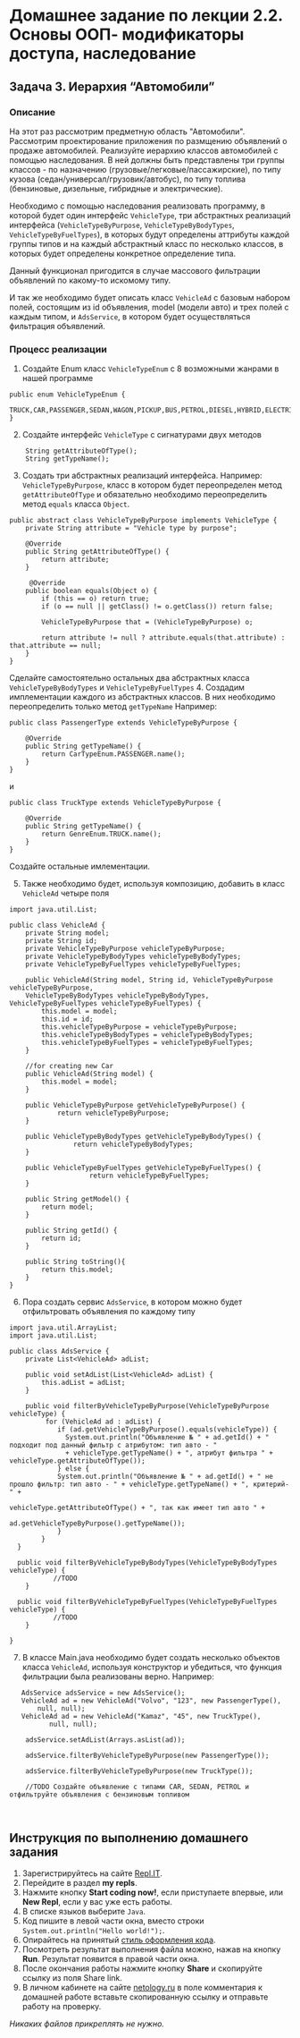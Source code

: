 Домашнее задание по лекции 2.2. Основы ООП- модификаторы доступа, наследование
==

## Задача 3. Иерархия “Автомобили”
### Описание
На этот раз рассмотрим предметную область "Автомобили".
Рассмотрим проектирование приложения по размщению объявлений о продаже автомобилей. 
Реализуйте иерархию классов автомобилей с помощью наследования. В ней должны быть представлены три группы классов - 
по назначению (грузовые/легковые/пассажирские), по типу кузова (седан/универсал/грузовик/автобус),
по типу топлива (бензиновые, дизельные, гибридные и электрические).

Необходимо с помощью наследования реализовать программу, в которой будет один интерфейс `VehicleType`, три абстрактных реализаций интерфейса 
(`VehicleTypeByPurpose`, `VehicleTypeByBodyTypes`, `VehicleTypeByFuelTypes`), в которых будут определены аттрибуты каждой группы типов 
и на каждый абстрактный класс по несколько классов, в которых будет определены конкретное определение типа.

Данный функционал пригодится в случае массового фильтрации объявлений по какому-то искомому типу.

И так же необходимо будет описать класс `VehicleAd` с базовым набором полей, состоящим из id объявления, 
model (модели авто) и трех полей с каждым типом, 
и `AdsService`, в котором будет осуществляться фильтрация объявлений.

### Процесс реализации
1. Создайте Enum класс `VehicleTypeEnum` с 8 возможными жанрами в нашей программе
```
public enum VehicleTypeEnum {
    TRUCK,CAR,PASSENGER,SEDAN,WAGON,PICKUP,BUS,PETROL,DIESEL,HYBRID,ELECTRIC
}
```
2. Создайте интерфейс `VehicleType` с сигнатурами двух методов 
```
    String getAttributeOfType();
    String getTypeName();
```
3. Создать три абстрактных реализаций интерфейса. 
Например: `VehicleTypeByPurpose`, класс в котором будет переопределен метод `getAttributeOfType` и обязательно необходимо переопределить метод `equals` класса `Object`.
```
public abstract class VehicleTypeByPurpose implements VehicleType {
    private String attribute = "Vehicle type by purpose";

    @Override
    public String getAttributeOfType() {
        return attribute;
    }

     @Override
    public boolean equals(Object o) {
        if (this == o) return true;
        if (o == null || getClass() != o.getClass()) return false;

        VehicleTypeByPurpose that = (VehicleTypeByPurpose) o;

        return attribute != null ? attribute.equals(that.attribute) : that.attribute == null;
    }
}
```
Сделайте самостоятельно остальных два абстрактных класса `VehicleTypeByBodyTypes` и `VehicleTypeByFuelTypes`
4. Создадим имплементации каждого из абстрактных классов. В них необходимо переопределить только метод `getTypeName`
Например:
```
public class PassengerType extends VehicleTypeByPurpose {

    @Override
    public String getTypeName() {
        return CarTypeEnum.PASSENGER.name();
    }
}
```
и 
```
public class TruckType extends VehicleTypeByPurpose {

    @Override
    public String getTypeName() {
        return GenreEnum.TRUCK.name();
    }
}
```

Создайте остальные имлементации.

5. Также необходимо будет, используя композицию, добавить в класс `VehicleAd` четыре поля

```
import java.util.List;

public class VehicleAd {
    private String model;
    private String id;
    private VehicleTypeByPurpose vehicleTypeByPurpose;
    private VehicleTypeByBodyTypes vehicleTypeByBodyTypes;
    private VehicleTypeByFuelTypes vehicleTypeByFuelTypes;

    public VehicleAd(String model, String id, VehicleTypeByPurpose vehicleTypeByPurpose, 
    VehicleTypeByBodyTypes vehicleTypeByBodyTypes, VehicleTypeByFuelTypes vehicleTypeByFuelTypes) {
        this.model = model;
        this.id = id;
        this.vehicleTypeByPurpose = vehicleTypeByPurpose;
        this.vehicleTypeByBodyTypes = vehicleTypeByBodyTypes;
        this.vehicleTypeByFuelTypes = vehicleTypeByFuelTypes;
    }

    //for creating new Car
    public VehicleAd(String model) {
        this.model = model;
    }

    public VehicleTypeByPurpose getVehicleTypeByPurpose() {
            return vehicleTypeByPurpose;
    }
    
    public VehicleTypeByBodyTypes getVehicleTypeByBodyTypes() {
                return vehicleTypeByBodyTypes;
    }
    
    public VehicleTypeByFuelTypes getVehicleTypeByFuelTypes() {
                    return vehicleTypeByFuelTypes;
    }

    public String getModel() {
        return model;
    }

    public String getId() {
        return id;
    }

    public String toString(){
        return this.model;
    }
}
```

6. Пора создать сервис `AdsService`, в котором можно будет отфильтровать объявления по каждому типу 

```
import java.util.ArrayList;
import java.util.List;

public class AdsService {
    private List<VehicleAd> adList;

    public void setAdList(List<VehicleAd> adList) {
        this.adList = adList;
    }

    public void filterByVehicleTypeByPurpose(VehicleTypeByPurpose vehicleType) {
         for (VehicleAd ad : adList) {
            if (ad.getVehicleTypeByPurpose().equals(vehicleType)) {
              System.out.println("Объявление № " + ad.getId() + " подходит под данный фильтр с атрибутом: тип авто - " 
              + vehicleType.getTypeName() + ", атрибут фильтра " + vehicleType.getAttributeOfType());
            } else {
            System.out.println("Объявление № " + ad.getId() + " не прошло фильтр: тип авто - " + vehicleType.getTypeName() + ", критерий- " + 
                                            vehicleType.getAttributeOfType() + ", так как имеет тип авто " +
                                            ad.getVehicleTypeByPurpose().getTypeName());
            }
        }
  }
  
  public void filterByVehicleTypeByBodyTypes(VehicleTypeByBodyTypes vehicleType) {
           //TODO 
    }
    
  public void filterByVehicleTypeByFuelTypes(VehicleTypeByFuelTypes vehicleType) {
           //TODO 
    }
  
}
```

7. В классе Main.java необходимо будет создать несколько объектов класса `VehicleAd`, используя конструктор и убедиться, 
что функция фильтрации была реализованы верно. Например:

```
   AdsService adsService = new AdsService();
   VehicleAd ad = new VehicleAd("Volvo", "123", new PassengerType(), 
       null, null);
   VehicleAd ad = new VehicleAd("Kamaz", "45", new TruckType(), 
          null, null);
    
    adsService.setAdList(Arrays.asList(ad));
   
    adsService.filterByVehicleTypeByPurpose(new PassengerType());
   
    adsService.filterByVehicleTypeByPurpose(new TruckType());
    
    //TODO Создайте объявление с типами CAR, SEDAN, PETROL и отфильтруйте объявления с бензиновым топливом
           
           
```


## Инструкция по выполнению домашнего задания

1. Зарегистрируйтесь на сайте [Repl.IT](http://repl.it/).
2. Перейдите в раздел **my repls**.
3. Нажмите кнопку **Start coding now!**, если приступаете впервые, или **New Repl**, если у вас уже есть работы.
4. В списке языков выберите `Java`.
5. Код пишите в левой части окна, вместо строки `System.out.println("Hello world!");`.
6. Опирайтесь на принятый [стиль оформления кода](https://github.com/netology-code/codestyle/blob/master/java/README.md).
7. Посмотреть результат выполнения файла можно, нажав на кнопку **Run**. Результат появится в правой части окна.
8. После окончания работы нажмите кнопку **Share** и скопируйте ссылку из поля Share link.
9. В личном кабинете на сайте [netology.ru](http://netology.ru/) в поле комментария к домашней работе вставьте скопированную ссылку и отправьте работу на проверку.

*Никаких файлов прикреплять не нужно.*
